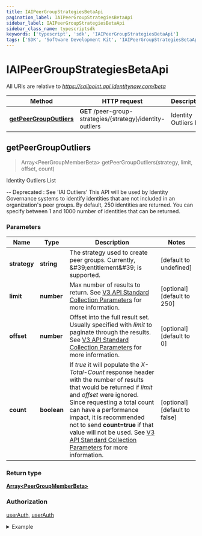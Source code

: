 ```yaml
---
title: IAIPeerGroupStrategiesBetaApi
pagination_label: IAIPeerGroupStrategiesBetaApi
sidebar_label: IAIPeerGroupStrategiesBetaApi
sidebar_class_name: typescriptsdk
keywords: ['typescript', 'sdk', 'IAIPeerGroupStrategiesBetaApi'] 
tags: ['SDK', 'Software Development Kit', 'IAIPeerGroupStrategiesBetaApi']
---
```


# IAIPeerGroupStrategiesBetaApi

All URIs are relative to *https://sailpoint.api.identitynow.com/beta*

Method | HTTP request | Description
------------- | ------------- | -------------
[**getPeerGroupOutliers**](IAIPeerGroupStrategiesBetaApi.md#getPeerGroupOutliers) | **GET** /peer-group-strategies/{strategy}/identity-outliers | Identity Outliers List



## getPeerGroupOutliers

> Array&lt;PeerGroupMemberBeta&gt; getPeerGroupOutliers(strategy, limit, offset, count)

Identity Outliers List

-- Deprecated : See \'IAI Outliers\' This API will be used by Identity Governance systems to identify identities that are not included in an organization\'s peer groups. By default, 250 identities are returned. You can specify between 1 and 1000 number of identities that can be returned.

### Parameters


Name | Type | Description  | Notes
------------- | ------------- | ------------- | -------------
 **strategy** | **string**| The strategy used to create peer groups. Currently, \&#39;entitlement\&#39; is supported. | [default to undefined]
 **limit** | **number**| Max number of results to return. See [V3 API Standard Collection Parameters](https://developer.sailpoint.com/idn/api/standard-collection-parameters) for more information. | [optional] [default to 250]
 **offset** | **number**| Offset into the full result set. Usually specified with *limit* to paginate through the results. See [V3 API Standard Collection Parameters](https://developer.sailpoint.com/idn/api/standard-collection-parameters) for more information. | [optional] [default to 0]
 **count** | **boolean**| If *true* it will populate the *X-Total-Count* response header with the number of results that would be returned if *limit* and *offset* were ignored.  Since requesting a total count can have a performance impact, it is recommended not to send **count&#x3D;true** if that value will not be used.  See [V3 API Standard Collection Parameters](https://developer.sailpoint.com/idn/api/standard-collection-parameters) for more information. | [optional] [default to false]

### Return type

[**Array&lt;PeerGroupMemberBeta&gt;**](../Models/PeerGroupMemberBeta.md)

### Authorization

[userAuth](https://developer.sailpoint.com/docs/api/v3/identity-security-cloud-v-3-api#authentication), [userAuth](https://developer.sailpoint.com/docs/api/v3/identity-security-cloud-v-3-api#authentication)

<details>
<summary>Example</summary>

```javascript
import { Configuration, IAIPeerGroupStrategiesBetaApi } from "sailpoint-api-client";
const apiConfig = new Configuration();
const iAIPeerGroupStrategiesBetaApi = new IAIPeerGroupStrategiesBetaApi(apiConfig);
const strategy : string = "entitlement"; // The strategy used to create peer groups. Currently, \'entitlement\' is supported.
const limit = 250, // number | Max number of results to return. See [V3 API Standard Collection Parameters](https://developer.sailpoint.com/idn/api/standard-collection-parameters) for more information.
  offset = 0, // number | Offset into the full result set. Usually specified with *limit* to paginate through the results. See [V3 API Standard Collection Parameters](https://developer.sailpoint.com/idn/api/standard-collection-parameters) for more information.
  count = true; // boolean | If *true* it will populate the *X-Total-Count* response header with the number of results that would be returned if *limit* and *offset* were ignored.  Since requesting a total count can have a performance impact, it is recommended not to send **count=true** if that value will not be used.  See [V3 API Standard Collection Parameters](https://developer.sailpoint.com/idn/api/standard-collection-parameters) for more information.
const val = await iAIPeerGroupStrategiesBetaApi.getPeerGroupOutliers(strategy, limit, offset, count);
console.log('API called successfully. Returned data: ' + val.data);
```
</details>

